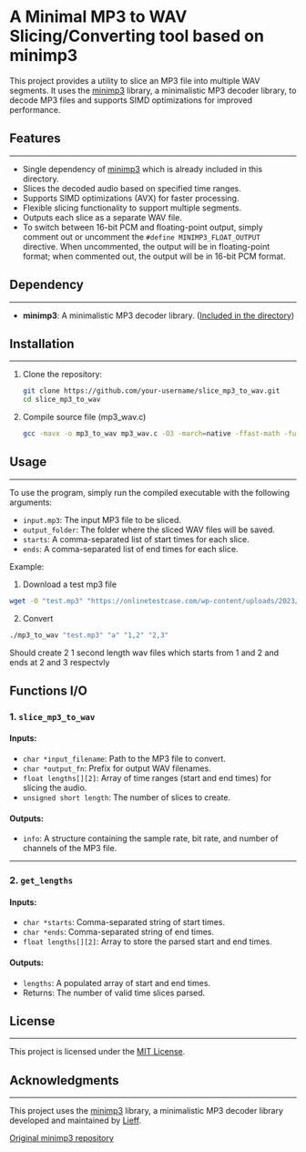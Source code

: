 # A Minimal MP3 to WAV Slicing/Converting tool based on minimp3

This project provides a utility to slice an MP3 file into multiple WAV segments. It uses the [minimp3](https://github.com/lieff/minimp3) library, a minimalistic MP3 decoder library, to decode MP3 files and supports SIMD optimizations for improved performance.

## Features
--------

* Single dependency of [minimp3](https://github.com/lieff/minimp3) which is already included in this directory.
* Slices the decoded audio based on specified time ranges.
* Supports SIMD optimizations (AVX) for faster processing.
* Flexible slicing functionality to support multiple segments.
* Outputs each slice as a separate WAV file.
* To switch between 16-bit PCM and floating-point output, simply comment out or uncomment the `#define MINIMP3_FLOAT_OUTPUT` directive. When uncommented, the output will be in floating-point format; when commented out, the output will be in 16-bit PCM format.

## Dependency
------------

* **minimp3**: A minimalistic MP3 decoder library. ([Included in the directory](https://github.com/lieff/minimp3))

## Installation
------------

1. Clone the repository:
   ```bash
   git clone https://github.com/your-username/slice_mp3_to_wav.git
   cd slice_mp3_to_wav
   ```

2. Compile source file (mp3_wav.c)
    ```bash
    gcc -mavx -o mp3_to_wav mp3_wav.c -O3 -march=native -ffast-math -funroll-loops -lm 
    ```

## Usage
-----

To use the program, simply run the compiled executable with the following arguments:

* `input.mp3`: The input MP3 file to be sliced.
* `output_folder`: The folder where the sliced WAV files will be saved.
* `starts`: A comma-separated list of start times for each slice.
* `ends`: A comma-separated list of end times for each slice.

Example:

1. Download a test mp3 file
```bash
wget -O "test.mp3" "https://onlinetestcase.com/wp-content/uploads/2023/06/10-MB-MP3.mp3"
```
2. Convert 
```bash
./mp3_to_wav "test.mp3" "a" "1,2" "2,3" 
```
Should create 2 1 second length wav files which starts from 1 and 2 and ends at 2 and 3 respectvly

## Functions I/O

### 1. `slice_mp3_to_wav`
#### Inputs:
- `char *input_filename`: Path to the MP3 file to convert.
- `char *output_fn`: Prefix for output WAV filenames.
- `float lengths[][2]`: Array of time ranges (start and end times) for slicing the audio.
- `unsigned short length`: The number of slices to create.

#### Outputs:
- `info`: A structure containing the sample rate, bit rate, and number of channels of the MP3 file.

---

### 2. `get_lengths`
#### Inputs:
- `char *starts`: Comma-separated string of start times.
- `char *ends`: Comma-separated string of end times.
- `float lengths[][2]`: Array to store the parsed start and end times.

#### Outputs:
- `lengths`: A populated array of start and end times.
- Returns: The number of valid time slices parsed.


## License
-------

This project is licensed under the [MIT License](https://github.com/your-username/slice_mp3_to_wav/blob/master/LICENSE).

## Acknowledgments
--------------

This project uses the [minimp3](https://github.com/lieff/minimp3) library, a minimalistic MP3 decoder library developed and maintained by [Lieff](https://github.com/lieff).

[Original minimp3 repository](https://github.com/lieff/minimp3)
